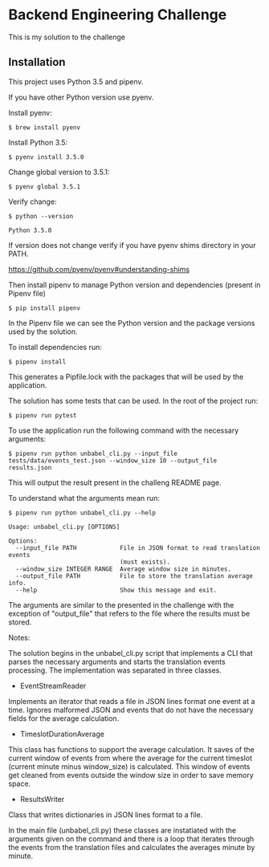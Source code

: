 # Backend Engineering Challenge

This is my solution to the challenge

## Installation

This project uses Python 3.5 and pipenv.

If you have other Python version use pyenv.

Install pyenv:

``` $ brew install pyenv ```

Install Python 3.5:

``` $ pyenv install 3.5.0 ```

Change global version to 3.5.1:

``` $ pyenv global 3.5.1 ```

Verify change:

``` 
$ python --version 

Python 3.5.0
```

If version does not change verify if you have pyenv shims directory in your PATH.

https://github.com/pyenv/pyenv#understanding-shims

Then install pipenv to manage Python version and dependencies (present in Pipenv file)

```$ pip install pipenv ```

In the Pipenv file we can see the Python version and the package versions used by the solution.

To install dependencies run:

```$ pipenv install ```

This generates a Pipfile.lock with the packages that will be used by the application.

The solution has some tests that can be used. In the root of the project run:

```$ pipenv run pytest ```

To use the application run the following command with the necessary arguments:

``` 
$ pipenv run python unbabel_cli.py --input_file tests/data/events_test.json --window_size 10 --output_file results.json

```
This will output the result present in the challeng README page.

To understand what the arguments mean run:

```
$ pipenv run python unbabel_cli.py --help 

Usage: unbabel_cli.py [OPTIONS]

Options:
  --input_file PATH            File in JSON format to read translation events
                               (must exists).
  --window_size INTEGER RANGE  Average window size in minutes.
  --output_file PATH           File to store the translation average info.
  --help                       Show this message and exit.
```

The arguments are similar to the presented in the challenge with the exception of "output_file" that refers to the file where the results must be stored.

Notes:

The solution begins in the unbabel_cli.py script that implements a CLI that parses the necessary arguments and starts the translation events processing.
The implementation was separated in three classes.

* EventStreamReader

Implements an iterator that reads a file in JSON lines format one event at a time. Ignores malformed JSON and events that do not have the necessary fields for the average calculation.

* TimeslotDurationAverage

This class has functions to support the average calculation. It saves of the current window of events from where the average for the current timeslot (current minute minus window_size) is calculated. This window of events get cleaned from events outside the window size in order to save memory space.

* ResultsWriter

Class that writes dictionaries in JSON lines format to a file.

In the main file (unbabel_cli.py) these classes are instatiated with the arguments given on the command and there is a loop that iterates through the events from the translation files and calculates the averages minute by minute.

